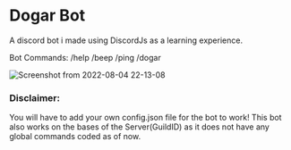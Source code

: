 # Dogar Bot
A discord bot i made using DiscordJs as a learning experience.

Bot Commands: /help /beep /ping /dogar

![Screenshot from 2022-08-04 22-13-08](https://user-images.githubusercontent.com/76205185/182911289-3c1c6e2b-9faa-47f7-89ad-ffba28be4d58.png)

<h3>Disclaimer: </h3
<strong> You will have to add your own config.json file for the bot to work! This bot also works on the bases of the Server(GuildID) as it does not have any global commands coded as of now. </strong>
